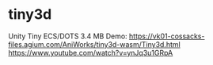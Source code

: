 # tiny3d

Unity Tiny ECS/DOTS  3.4 MB
Demo: https://vk01-cossacks-files.agium.com/AniWorks/tiny3d-wasm/Tiny3d.html
https://www.youtube.com/watch?v=ynJq3u1GRpA